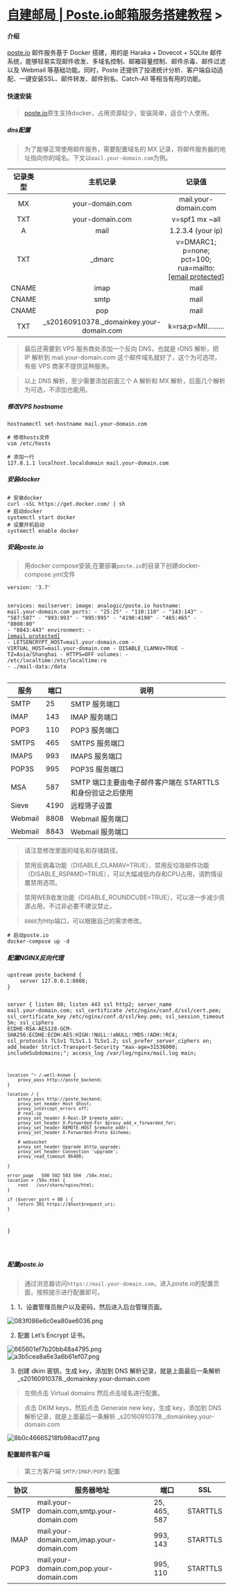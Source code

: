 <!DOCTYPE html>
 <div class="nsk-post"><div class="post-title"><h1><a href="/post-20417-1" class="post-title-link">自建邮局 | Poste.io邮箱服务搭建教程</a> 
             ><h4>介绍</h4>
<p><a href="/jump?to=https%3A%2F%2Fposte.io%2F" target="_blank">poste.io</a> 邮件服务基于 Docker 搭建，用的是 Haraka + Dovecot + SQLite 邮件系统，能够轻易实现邮件收发、多域名控制、邮箱容量控制、邮件杀毒、邮件过滤以及 Webmail 等基础功能。同时，Poste 还提供了投递统计分析、客户端自动适配、一键安装SSL、邮件转发、邮件别名、Catch-All 等相当有用的功能。</p>
<h4>快速安装</h4>
<blockquote>
<p><a href="/jump?to=https%3A%2F%2Fposte.io%2F" target="_blank">poste.io</a>原生支持docker，占用资源较少，安装简单，适合个人使用。</p>
</blockquote>
<h5>dns配置</h5>
<blockquote>
<p>为了能够正常使用邮件服务，需要配置域名的 MX 记录，将邮件服务器的地址指向你的域名。下文以<code>mail.your-domain.com</code>为例。</p>
</blockquote>
<table>
<thead>
<tr>
<th style="text-align:center">记录类型</th>
<th style="text-align:center">主机记录</th>
<th style="text-align:center">记录值</th>
</tr>
</thead>
<tbody>
<tr>
<td style="text-align:center">MX</td>
<td style="text-align:center">your-domain.com</td>
<td style="text-align:center">mail.your-domain.com</td>
</tr>
<tr>
<td style="text-align:center">TXT</td>
<td style="text-align:center">your-domain.com</td>
<td style="text-align:center">v=spf1 mx ~all</td>
</tr>
<tr>
<td style="text-align:center">A</td>
<td style="text-align:center">mail</td>
<td style="text-align:center">1.2.3.4 (your ip)</td>
</tr>
<tr>
<td style="text-align:center">TXT</td>
<td style="text-align:center">_dmarc</td>
<td style="text-align:center">v=DMARC1; p=none; pct=100; rua=mailto:<a href="/cdn-cgi/l/email-protection" class="__cf_email__" data-cfemail="cda0aca4a18db4a2b8bfe0a9a2a0aca4a3e3aea2a0">[email&#160;protected]</a></td>
</tr>
<tr>
<td style="text-align:center">CNAME</td>
<td style="text-align:center">imap</td>
<td style="text-align:center">mail</td>
</tr>
<tr>
<td style="text-align:center">CNAME</td>
<td style="text-align:center">smtp</td>
<td style="text-align:center">mail</td>
</tr>
<tr>
<td style="text-align:center">CNAME</td>
<td style="text-align:center">pop</td>
<td style="text-align:center">mail</td>
</tr>
<tr>
<td style="text-align:center">TXT</td>
<td style="text-align:center">_s20160910378._domainkey.your-domain.com</td>
<td style="text-align:center">k=rsa;p=MII.........</td>
</tr>
</tbody>
</table>
<blockquote>
<p>最后还需要到 VPS 服务商处添加一个反向 DNS，也就是 rDNS 解析，把 IP 解析到 mail.your-domain.com 这个邮件域名就好了，这个为可选项，有些 VPS 商家不提供这种服务。</p>
</blockquote>
<blockquote>
<p>以上 DNS 解析，至少需要添加前面三个 A 解析和 MX 解析，后面几个解析为可选，不添加也能用。</p>
</blockquote>
<h5>修改VPS hostname</h5>
<pre><code class="language-bash">hostnamectl set-hostname mail.your-domain.com
</code></pre>
<pre><code class="language-bash"># 修改hosts文件
vim /etc/hosts
</code></pre>
<pre><code class="language-bash"># 添加一行
127.0.1.1 localhost.localdomain mail.your-domain.com
</code></pre>
<h5>安装docker</h5>
<pre><code class="language-bash"># 安装docker
curl -sSL https://get.docker.com/ | sh
# 启动docker
systemctl start docker
# 设置开机启动
systemctl enable docker
</code></pre>
<h5>安装poste.io</h5>
<blockquote>
<p>用docker compose安装,在要部署<code>poste.io</code>的目录下创建docker-compose.yml文件</p>
</blockquote>
<pre><code class="language-yaml">version: '3.7'

services:
  mailserver:
    image: analogic/poste.io
    hostname: mail.your-domain.com
    ports:
      - &quot;25:25&quot;
      - &quot;110:110&quot;
      - &quot;143:143&quot;
      - &quot;587:587&quot;
      - &quot;993:993&quot;
      - &quot;995:995&quot;
      - &quot;4190:4190&quot;
      - &quot;465:465&quot;
      - &quot;8808:80&quot;
      - &quot;8843:443&quot;
    environment:
      - <a href="/cdn-cgi/l/email-protection" class="__cf_email__" data-cfemail="48040d1c1b0d060b1a11181c170d0509010475292c2521260831273d3a652c2725292126662b2725">[email&#160;protected]</a>
      - LETSENCRYPT_HOST=mail.your-domain.com
      - VIRTUAL_HOST=mail.your-domain.com
      - DISABLE_CLAMAV=TRUE
      - TZ=Asia/Shanghai
      - HTTPS=OFF
    volumes:
      - /etc/localtime:/etc/localtime:ro
      - ./mail-data:/data
</code></pre>
<table>
<thead>
<tr>
<th>服务</th>
<th>端口</th>
<th>说明</th>
</tr>
</thead>
<tbody>
<tr>
<td>SMTP</td>
<td>25</td>
<td>SMTP 服务端口</td>
</tr>
<tr>
<td>IMAP</td>
<td>143</td>
<td>IMAP 服务端口</td>
</tr>
<tr>
<td>POP3</td>
<td>110</td>
<td>POP3 服务端口</td>
</tr>
<tr>
<td>SMTPS</td>
<td>465</td>
<td>SMTPS 服务端口</td>
</tr>
<tr>
<td>IMAPS</td>
<td>993</td>
<td>IMAPS 服务端口</td>
</tr>
<tr>
<td>POP3S</td>
<td>995</td>
<td>POP3S 服务端口</td>
</tr>
<tr>
<td>MSA</td>
<td>587</td>
<td>SMTP 端口主要由电子邮件客户端在 STARTTLS 和身份验证之后使用</td>
</tr>
<tr>
<td>Sieve</td>
<td>4190</td>
<td>远程筛子设置</td>
</tr>
<tr>
<td>Webmail</td>
<td>8808</td>
<td>Webmail 服务端口</td>
</tr>
<tr>
<td>Webmail</td>
<td>8843</td>
<td>Webmail 服务端口</td>
</tr>
</tbody>
</table>
<blockquote>
<p>请注意修改里面的域名和存储路径。</p>
</blockquote>
<blockquote>
<p>禁用反病毒功能（DISABLE_CLAMAV=TRUE）、禁用反垃圾邮件功能（DISABLE_RSPAMD=TRUE），可以大幅减低内存和CPU占用，请酌情设置禁用选项。</p>
</blockquote>
<blockquote>
<p>禁用WEB收发功能（DISABLE_ROUNDCUBE=TRUE），可以进一步减少资源占用，不过非必要不建议禁止。</p>
</blockquote>
<blockquote>
<p><code>8808</code>为http端口，可以根据自己的需求修改。</p>
</blockquote>
<pre><code class="language-bash"># 启动poste.io
docker-compose up -d
</code></pre>
<h5>配置NGINX反向代理</h5>
<pre><code class="language-bash">upstream poste_backend {
    server 127.0.0.1:8808;
}

server {
    listen 80;
    listen 443 ssl http2;
    server_name mail.your-domain.com;
    ssl_certificate /etc/nginx/conf.d/ssl/cert.pem;
    ssl_certificate_key /etc/nginx/conf.d/ssl/key.pem;
    ssl_session_timeout 5m;
    ssl_ciphers ECDHE-RSA-AES128-GCM-SHA256:ECDHE:ECDH:AES:HIGH:!NULL:!aNULL:!MD5:!ADH:!RC4;
    ssl_protocols TLSv1 TLSv1.1 TLSv1.2;
    ssl_prefer_server_ciphers on;
    add_header Strict-Transport-Security &quot;max-age=31536000; includeSubdomains;&quot;;
    access_log /var/log/nginx/mail.log main;

    location ^~ /.well-known {
        proxy_pass http://poste_backend;
    }

    location / {
        proxy_pass http://poste_backend;
        proxy_set_header Host $host;
        proxy_intercept_errors off;
        # real-ip
        proxy_set_header X-Real-IP $remote_addr;
        proxy_set_header X-Forwarded-For $proxy_add_x_forwarded_for;
        proxy_set_header REMOTE-HOST $remote_addr;
        proxy_set_header X-Forwarded-Proto $scheme;

        # websocket
        proxy_set_header Upgrade $http_upgrade;
        proxy_set_header Connection 'upgrade';
        proxy_read_timeout 86400;
     
    }

    error_page   500 502 503 504  /50x.html;
    location = /50x.html {
        root   /usr/share/nginx/html;
    }

    if ($server_port = 80 ) {
        return 301 https://$host$request_uri;
    }
}

</code></pre>
<h5>配置poste.io</h5>
<blockquote>
<p>通过浏览器访问<code>https://mail.your-domain.com</code>，进入poste.io的配置页面，按照提示进行配置即可。</p>
</blockquote>
<ol>
<li>1、设置管理员账户以及密码，然后进入后台管理页面。</li>
</ol>
<p><img src="https://img1.131213.xyz/file/083f086e6c0ea80ae6036.png" alt="083f086e6c0ea80ae6036.png"></p>
<ol start="2">
<li>配置 Let’s Encrypt 证书。</li>
</ol>
<p><img src="https://img1.131213.xyz/file/665601ef7b20bb48a4795.png" alt="665601ef7b20bb48a4795.png"><br>
<img src="https://img1.131213.xyz/file/a3b5cea8a6e3a6b61ef07.png" alt="a3b5cea8a6e3a6b61ef07.png"></p>
<ol start="3">
<li>创建 dkim 密钥，生成 key，添加到 DNS 解析记录，就是上面最后一条解析 _s20160910378._domainkey.your-domain.com</li>
</ol>
<blockquote>
<p>左侧点击 Virtual domains 然后点击域名进行配置。</p>
</blockquote>
<blockquote>
<p>点击 DKIM keys，然后点击 Generate new key，生成 key，添加到 DNS 解析记录，就是上面最后一条解析 _s20160910378._domainkey.your-domain.com</p>
</blockquote>
<p><img src="https://img1.131213.xyz/file/8b0c46665218fb98acd17.png" alt="8b0c46665218fb98acd17.png"></p>
<h4>配置邮件客户端</h4>
<blockquote>
<p>第三方客户端 <code>SMTP/IMAP/POP3</code> 配置</p>
</blockquote>
<table>
<thead>
<tr>
<th>协议</th>
<th>服务器地址</th>
<th>端口</th>
<th>SSL</th>
</tr>
</thead>
<tbody>
<tr>
<td>SMTP</td>
<td>mail.your-domain.com,smtp.your-domain.com</td>
<td>25, 465, 587</td>
<td>STARTTLS</td>
</tr>
<tr>
<td>IMAP</td>
<td>mail.your-domain.com,imap.your-domain.com</td>
<td>993, 143</td>
<td>STARTTLS</td>
</tr>
<tr>
<td>POP3</td>
<td>mail.your-domain.com,pop.your-domain.com</td>
<td>995, 110</td>
<td>STARTTLS</td>
</tr>
</tbody>
</table>
